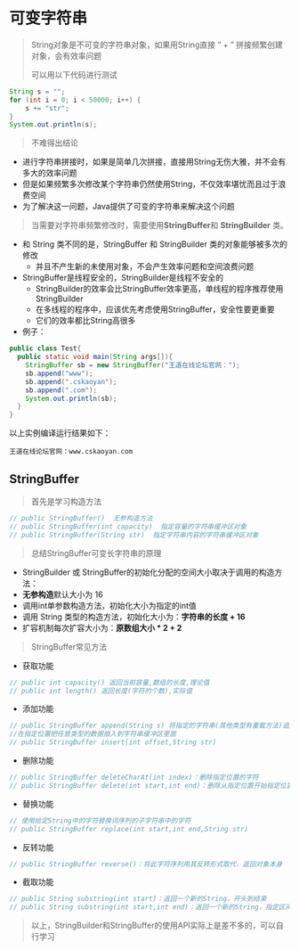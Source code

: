 # 可变字符串

> String对象是不可变的字符串对象，如果用String直接 “ + ” 拼接频繁创建对象，会有效率问题
>
> 可以用以下代码进行测试

```Java
String s = "";
for (int i = 0; i < 50000; i++) {
    s += "str";
}
System.out.println(s);
```

> 不难得出结论

- 进行字符串拼接时，如果是简单几次拼接，直接用String无伤大雅，并不会有多大的效率问题
- 但是如果频繁多次修改某个字符串仍然使用String，不仅效率堪忧而且过于浪费空间
- 为了解决这一问题，Java提供了可变的字符串来解决这个问题

> 当需要对字符串频繁修改时，需要使用**StringBuffer**和 **StringBuilder** 类。

- 和 String 类不同的是，StringBuffer 和 StringBuilder 类的对象能够被多次的修改
  - 并且不产生新的未使用对象，不会产生效率问题和空间浪费问题
- StringBuffer是线程安全的，StringBuilder是线程不安全的
  - StringBuilder的效率会比StringBuffer效率更高，单线程的程序推荐使用StringBuilder
  - 在多线程的程序中，应该优先考虑使用StringBuffer，安全性要更重要
  - 它们的效率都比String高很多
- 例子：

```Java
public class Test{
  public static void main(String args[]){
    StringBuffer sb = new StringBuffer("王道在线论坛官网：");
    sb.append("www");
    sb.append(".cskaoyan");
    sb.append(".com");
    System.out.println(sb); 
  }
}
```

以上实例编译运行结果如下：

```
王道在线论坛官网：www.cskaoyan.com
```



## StringBuffer

> 首先是学习构造方法

```java
// public StringBuffer()  无参构造方法
// public StringBuffer(int capacity)  指定容量的字符串缓冲区对象
// public StringBuffer(String str)  指定字符串内容的字符串缓冲区对象
```

> 总结StringBuffer可变长字符串的原理

-  StringBuilder 或 StringBuffer的初始化分配的空间大小取决于调用的构造方法：
  - **无参构造**默认大小为 16
  - 调用int单参数构造方法，初始化大小为指定的int值
  - 调用 String 类型的构造方法，初始化大小为：**字符串的长度 + 16**
- 扩容机制每次扩容大小为：**原数组大小 * 2 + 2**

> StringBuffer常见方法

- 获取功能

```java 
// public int capacity() 返回当前容量,数组的长度,理论值
// public int length() 返回长度(字符的个数),实际值    
```

- 添加功能

```java
// public StringBuffer append(String s) 将指定的字符串(其他类型有重载方法)追加到此字符序列的尾部
//在指定位置把任意类型的数据插入到字符串缓冲区里面
// public StringBuffer insert(int offset,String str) 
```

- 删除功能

```java
// public StringBuffer deleteCharAt(int index)：删除指定位置的字符
// public StringBuffer delete(int start,int end)：删除从指定位置开始指定位置结束的内容
```

- 替换功能

```java
// 使用给定String中的字符替换词序列的子字符串中的字符
// public StringBuffer replace(int start,int end,String str)
```

- 反转功能

```java
// public StringBuffer reverse()：将此字符序列用其反转形式取代，返回对象本身
```

- 截取功能

```java
// public String substring(int start)：返回一个新的String，开头到结束
// public String substring(int start,int end)：返回一个新的String，指定区间
```



> 以上，StringBuilder和StringBuffer的使用API实际上是差不多的，可以自行学习
